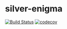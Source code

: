 # silver-enigma
[![Build Status](https://semaphoreci.com/api/v1/vcsjj/silver-enigma/branches/master/badge.svg)](https://semaphoreci.com/vcsjj/silver-enigma)
[![codecov](https://codecov.io/gh/vcsjj/silver-enigma/branch/master/graph/badge.svg)](https://codecov.io/gh/vcsjj/silver-enigma)


